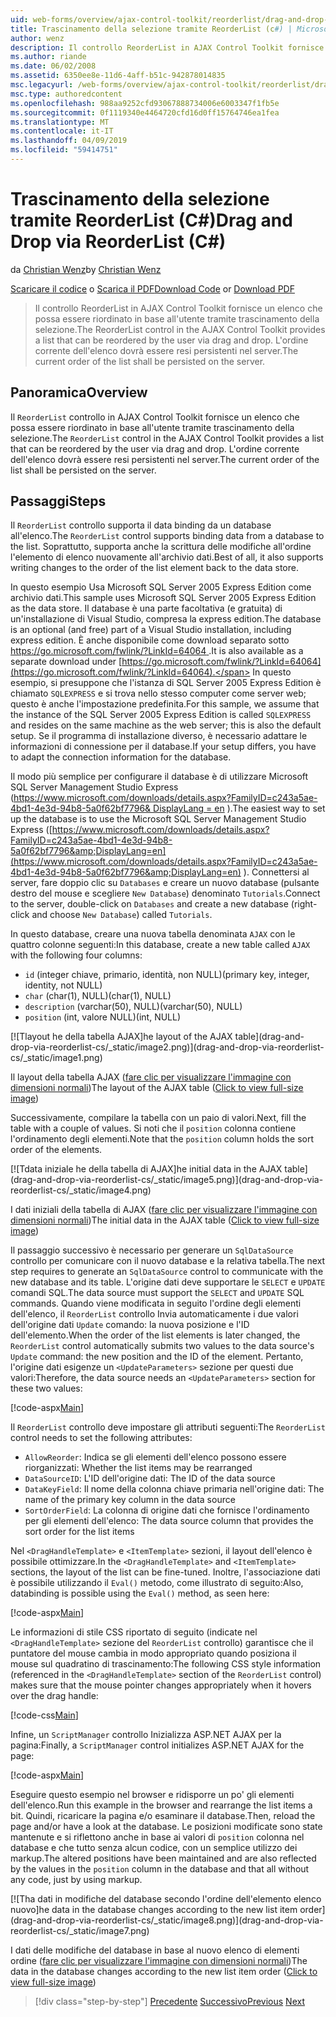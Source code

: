 ```yaml
---
uid: web-forms/overview/ajax-control-toolkit/reorderlist/drag-and-drop-via-reorderlist-cs
title: Trascinamento della selezione tramite ReorderList (c#) | Microsoft Docs
author: wenz
description: Il controllo ReorderList in AJAX Control Toolkit fornisce un elenco che possa essere riordinato in base all'utente tramite trascinamento della selezione. L'ordine di elenco è...
ms.author: riande
ms.date: 06/02/2008
ms.assetid: 6350ee8e-11d6-4aff-b51c-942878014835
msc.legacyurl: /web-forms/overview/ajax-control-toolkit/reorderlist/drag-and-drop-via-reorderlist-cs
msc.type: authoredcontent
ms.openlocfilehash: 988aa9252cfd93067888734006e6003347f1fb5e
ms.sourcegitcommit: 0f1119340e4464720cfd16d0ff15764746ea1fea
ms.translationtype: MT
ms.contentlocale: it-IT
ms.lasthandoff: 04/09/2019
ms.locfileid: "59414751"
---
```

# <a name="drag-and-drop-via-reorderlist-c"></a><span data-ttu-id="312bd-104">Trascinamento della selezione tramite ReorderList (C#)</span><span class="sxs-lookup"><span data-stu-id="312bd-104">Drag and Drop via ReorderList (C#)</span></span>

<span data-ttu-id="312bd-105">da [Christian Wenz](https://github.com/wenz)</span><span class="sxs-lookup"><span data-stu-id="312bd-105">by [Christian Wenz](https://github.com/wenz)</span></span>

<span data-ttu-id="312bd-106">[Scaricare il codice](http://download.microsoft.com/download/9/3/f/93f8daea-bebd-4821-833b-95205389c7d0/ReorderList5.cs.zip) o [Scarica il PDF](http://download.microsoft.com/download/2/d/c/2dc10e34-6983-41d4-9c08-f78f5387d32b/reorderlist5CS.pdf)</span><span class="sxs-lookup"><span data-stu-id="312bd-106">[Download Code](http://download.microsoft.com/download/9/3/f/93f8daea-bebd-4821-833b-95205389c7d0/ReorderList5.cs.zip) or [Download PDF](http://download.microsoft.com/download/2/d/c/2dc10e34-6983-41d4-9c08-f78f5387d32b/reorderlist5CS.pdf)</span></span>

> <span data-ttu-id="312bd-107">Il controllo ReorderList in AJAX Control Toolkit fornisce un elenco che possa essere riordinato in base all'utente tramite trascinamento della selezione.</span><span class="sxs-lookup"><span data-stu-id="312bd-107">The ReorderList control in the AJAX Control Toolkit provides a list that can be reordered by the user via drag and drop.</span></span> <span data-ttu-id="312bd-108">L'ordine corrente dell'elenco dovrà essere resi persistenti nel server.</span><span class="sxs-lookup"><span data-stu-id="312bd-108">The current order of the list shall be persisted on the server.</span></span>


## <a name="overview"></a><span data-ttu-id="312bd-109">Panoramica</span><span class="sxs-lookup"><span data-stu-id="312bd-109">Overview</span></span>

<span data-ttu-id="312bd-110">Il `ReorderList` controllo in AJAX Control Toolkit fornisce un elenco che possa essere riordinato in base all'utente tramite trascinamento della selezione.</span><span class="sxs-lookup"><span data-stu-id="312bd-110">The `ReorderList` control in the AJAX Control Toolkit provides a list that can be reordered by the user via drag and drop.</span></span> <span data-ttu-id="312bd-111">L'ordine corrente dell'elenco dovrà essere resi persistenti nel server.</span><span class="sxs-lookup"><span data-stu-id="312bd-111">The current order of the list shall be persisted on the server.</span></span>

## <a name="steps"></a><span data-ttu-id="312bd-112">Passaggi</span><span class="sxs-lookup"><span data-stu-id="312bd-112">Steps</span></span>

<span data-ttu-id="312bd-113">Il `ReorderList` controllo supporta il data binding da un database all'elenco.</span><span class="sxs-lookup"><span data-stu-id="312bd-113">The `ReorderList` control supports binding data from a database to the list.</span></span> <span data-ttu-id="312bd-114">Soprattutto, supporta anche la scrittura delle modifiche all'ordine l'elemento di elenco nuovamente all'archivio dati.</span><span class="sxs-lookup"><span data-stu-id="312bd-114">Best of all, it also supports writing changes to the order of the list element back to the data store.</span></span>

<span data-ttu-id="312bd-115">In questo esempio Usa Microsoft SQL Server 2005 Express Edition come archivio dati.</span><span class="sxs-lookup"><span data-stu-id="312bd-115">This sample uses Microsoft SQL Server 2005 Express Edition as the data store.</span></span> <span data-ttu-id="312bd-116">Il database è una parte facoltativa (e gratuita) di un'installazione di Visual Studio, compresa la express edition.</span><span class="sxs-lookup"><span data-stu-id="312bd-116">The database is an optional (and free) part of a Visual Studio installation, including express edition.</span></span> <span data-ttu-id="312bd-117">È anche disponibile come download separato sotto [ https://go.microsoft.com/fwlink/?LinkId=64064 ](https://go.microsoft.com/fwlink/?LinkId=64064).</span><span class="sxs-lookup"><span data-stu-id="312bd-117">It is also available as a separate download under [https://go.microsoft.com/fwlink/?LinkId=64064](https://go.microsoft.com/fwlink/?LinkId=64064).</span></span> <span data-ttu-id="312bd-118">In questo esempio, si presuppone che l'istanza di SQL Server 2005 Express Edition è chiamato `SQLEXPRESS` e si trova nello stesso computer come server web; questo è anche l'impostazione predefinita.</span><span class="sxs-lookup"><span data-stu-id="312bd-118">For this sample, we assume that the instance of the SQL Server 2005 Express Edition is called `SQLEXPRESS` and resides on the same machine as the web server; this is also the default setup.</span></span> <span data-ttu-id="312bd-119">Se il programma di installazione diverso, è necessario adattare le informazioni di connessione per il database.</span><span class="sxs-lookup"><span data-stu-id="312bd-119">If your setup differs, you have to adapt the connection information for the database.</span></span>

<span data-ttu-id="312bd-120">Il modo più semplice per configurare il database è di utilizzare Microsoft SQL Server Management Studio Express ([https://www.microsoft.com/downloads/details.aspx?FamilyID=c243a5ae-4bd1-4e3d-94b8-5a0f62bf7796&amp; DisplayLang = en](https://www.microsoft.com/downloads/details.aspx?FamilyID=c243a5ae-4bd1-4e3d-94b8-5a0f62bf7796&amp;DisplayLang=en) ).</span><span class="sxs-lookup"><span data-stu-id="312bd-120">The easiest way to set up the database is to use the Microsoft SQL Server Management Studio Express ([https://www.microsoft.com/downloads/details.aspx?FamilyID=c243a5ae-4bd1-4e3d-94b8-5a0f62bf7796&amp;DisplayLang=en](https://www.microsoft.com/downloads/details.aspx?FamilyID=c243a5ae-4bd1-4e3d-94b8-5a0f62bf7796&amp;DisplayLang=en) ).</span></span> <span data-ttu-id="312bd-121">Connettersi al server, fare doppio clic su `Databases` e creare un nuovo database (pulsante destro del mouse e scegliere `New Database`) denominato `Tutorials`.</span><span class="sxs-lookup"><span data-stu-id="312bd-121">Connect to the server, double-click on `Databases` and create a new database (right-click and choose `New Database`) called `Tutorials`.</span></span>

<span data-ttu-id="312bd-122">In questo database, creare una nuova tabella denominata `AJAX` con le quattro colonne seguenti:</span><span class="sxs-lookup"><span data-stu-id="312bd-122">In this database, create a new table called `AJAX` with the following four columns:</span></span>

- `id` <span data-ttu-id="312bd-123">(integer chiave, primario, identità, non NULL)</span><span class="sxs-lookup"><span data-stu-id="312bd-123">(primary key, integer, identity, not NULL)</span></span>
- `char` <span data-ttu-id="312bd-124">(char(1), NULL)</span><span class="sxs-lookup"><span data-stu-id="312bd-124">(char(1), NULL)</span></span>
- `description` <span data-ttu-id="312bd-125">(varchar(50), NULL)</span><span class="sxs-lookup"><span data-stu-id="312bd-125">(varchar(50), NULL)</span></span>
- `position` <span data-ttu-id="312bd-126">(int, valore NULL)</span><span class="sxs-lookup"><span data-stu-id="312bd-126">(int, NULL)</span></span>


[![T<span data-ttu-id="312bd-127">layout he della tabella AJAX]</span><span class="sxs-lookup"><span data-stu-id="312bd-127">he layout of the AJAX table]</span></span>(drag-and-drop-via-reorderlist-cs/_static/image2.png)](drag-and-drop-via-reorderlist-cs/_static/image1.png)

<span data-ttu-id="312bd-128">Il layout della tabella AJAX ([fare clic per visualizzare l'immagine con dimensioni normali](drag-and-drop-via-reorderlist-cs/_static/image3.png))</span><span class="sxs-lookup"><span data-stu-id="312bd-128">The layout of the AJAX table ([Click to view full-size image](drag-and-drop-via-reorderlist-cs/_static/image3.png))</span></span>


<span data-ttu-id="312bd-129">Successivamente, compilare la tabella con un paio di valori.</span><span class="sxs-lookup"><span data-stu-id="312bd-129">Next, fill the table with a couple of values.</span></span> <span data-ttu-id="312bd-130">Si noti che il `position` colonna contiene l'ordinamento degli elementi.</span><span class="sxs-lookup"><span data-stu-id="312bd-130">Note that the `position` column holds the sort order of the elements.</span></span>


[![T<span data-ttu-id="312bd-131">data iniziale he della tabella di AJAX]</span><span class="sxs-lookup"><span data-stu-id="312bd-131">he initial data in the AJAX table]</span></span>(drag-and-drop-via-reorderlist-cs/_static/image5.png)](drag-and-drop-via-reorderlist-cs/_static/image4.png)

<span data-ttu-id="312bd-132">I dati iniziali della tabella di AJAX ([fare clic per visualizzare l'immagine con dimensioni normali](drag-and-drop-via-reorderlist-cs/_static/image6.png))</span><span class="sxs-lookup"><span data-stu-id="312bd-132">The initial data in the AJAX table ([Click to view full-size image](drag-and-drop-via-reorderlist-cs/_static/image6.png))</span></span>


<span data-ttu-id="312bd-133">Il passaggio successivo è necessario per generare un `SqlDataSource` controllo per comunicare con il nuovo database e la relativa tabella.</span><span class="sxs-lookup"><span data-stu-id="312bd-133">The next step requires to generate an `SqlDataSource` control to communicate with the new database and its table.</span></span> <span data-ttu-id="312bd-134">L'origine dati deve supportare le `SELECT` e `UPDATE` comandi SQL.</span><span class="sxs-lookup"><span data-stu-id="312bd-134">The data source must support the `SELECT` and `UPDATE` SQL commands.</span></span> <span data-ttu-id="312bd-135">Quando viene modificata in seguito l'ordine degli elementi dell'elenco, il `ReorderList` controllo Invia automaticamente i due valori dell'origine dati `Update` comando: la nuova posizione e l'ID dell'elemento.</span><span class="sxs-lookup"><span data-stu-id="312bd-135">When the order of the list elements is later changed, the `ReorderList` control automatically submits two values to the data source's `Update` command: the new position and the ID of the element.</span></span> <span data-ttu-id="312bd-136">Pertanto, l'origine dati esigenze un `<UpdateParameters>` sezione per questi due valori:</span><span class="sxs-lookup"><span data-stu-id="312bd-136">Therefore, the data source needs an `<UpdateParameters>` section for these two values:</span></span>

[!code-aspx[Main](drag-and-drop-via-reorderlist-cs/samples/sample1.aspx)]

<span data-ttu-id="312bd-137">Il `ReorderList` controllo deve impostare gli attributi seguenti:</span><span class="sxs-lookup"><span data-stu-id="312bd-137">The `ReorderList` control needs to set the following attributes:</span></span>

- `AllowReorder`<span data-ttu-id="312bd-138">: Indica se gli elementi dell'elenco possono essere riorganizzati</span><span class="sxs-lookup"><span data-stu-id="312bd-138">: Whether the list items may be rearranged</span></span>
- `DataSourceID`<span data-ttu-id="312bd-139">: L'ID dell'origine dati</span><span class="sxs-lookup"><span data-stu-id="312bd-139">: The ID of the data source</span></span>
- `DataKeyField`<span data-ttu-id="312bd-140">: Il nome della colonna chiave primaria nell'origine dati</span><span class="sxs-lookup"><span data-stu-id="312bd-140">: The name of the primary key column in the data source</span></span>
- `SortOrderField`<span data-ttu-id="312bd-141">: La colonna di origine dati che fornisce l'ordinamento per gli elementi dell'elenco</span><span class="sxs-lookup"><span data-stu-id="312bd-141">: The data source column that provides the sort order for the list items</span></span>

<span data-ttu-id="312bd-142">Nel `<DragHandleTemplate>` e `<ItemTemplate>` sezioni, il layout dell'elenco è possibile ottimizzare.</span><span class="sxs-lookup"><span data-stu-id="312bd-142">In the `<DragHandleTemplate>` and `<ItemTemplate>` sections, the layout of the list can be fine-tuned.</span></span> <span data-ttu-id="312bd-143">Inoltre, l'associazione dati è possibile utilizzando il `Eval()` metodo, come illustrato di seguito:</span><span class="sxs-lookup"><span data-stu-id="312bd-143">Also, databinding is possible using the `Eval()` method, as seen here:</span></span>

[!code-aspx[Main](drag-and-drop-via-reorderlist-cs/samples/sample2.aspx)]

<span data-ttu-id="312bd-144">Le informazioni di stile CSS riportato di seguito (indicate nel `<DragHandleTemplate>` sezione del `ReorderList` controllo) garantisce che il puntatore del mouse cambia in modo appropriato quando posiziona il mouse sul quadratino di trascinamento:</span><span class="sxs-lookup"><span data-stu-id="312bd-144">The following CSS style information (referenced in the `<DragHandleTemplate>` section of the `ReorderList` control) makes sure that the mouse pointer changes appropriately when it hovers over the drag handle:</span></span>

[!code-css[Main](drag-and-drop-via-reorderlist-cs/samples/sample3.css)]

<span data-ttu-id="312bd-145">Infine, un `ScriptManager` controllo Inizializza ASP.NET AJAX per la pagina:</span><span class="sxs-lookup"><span data-stu-id="312bd-145">Finally, a `ScriptManager` control initializes ASP.NET AJAX for the page:</span></span>

[!code-aspx[Main](drag-and-drop-via-reorderlist-cs/samples/sample4.aspx)]

<span data-ttu-id="312bd-146">Eseguire questo esempio nel browser e ridisporre un po' gli elementi dell'elenco.</span><span class="sxs-lookup"><span data-stu-id="312bd-146">Run this example in the browser and rearrange the list items a bit.</span></span> <span data-ttu-id="312bd-147">Quindi, ricaricare la pagina e/o esaminare il database.</span><span class="sxs-lookup"><span data-stu-id="312bd-147">Then, reload the page and/or have a look at the database.</span></span> <span data-ttu-id="312bd-148">Le posizioni modificate sono state mantenute e si riflettono anche in base ai valori di `position` colonna nel database e che tutto senza alcun codice, con un semplice utilizzo dei markup.</span><span class="sxs-lookup"><span data-stu-id="312bd-148">The altered positions have been maintained and are also reflected by the values in the `position` column in the database and that all without any code, just by using markup.</span></span>


[![T<span data-ttu-id="312bd-149">ha dati in modifiche del database secondo l'ordine dell'elemento elenco nuovo]</span><span class="sxs-lookup"><span data-stu-id="312bd-149">he data in the database changes according to the new list item order]</span></span>(drag-and-drop-via-reorderlist-cs/_static/image8.png)](drag-and-drop-via-reorderlist-cs/_static/image7.png)

<span data-ttu-id="312bd-150">I dati delle modifiche del database in base al nuovo elenco di elementi ordine ([fare clic per visualizzare l'immagine con dimensioni normali](drag-and-drop-via-reorderlist-cs/_static/image9.png))</span><span class="sxs-lookup"><span data-stu-id="312bd-150">The data in the database changes according to the new list item order ([Click to view full-size image](drag-and-drop-via-reorderlist-cs/_static/image9.png))</span></span>

> [!div class="step-by-step"]
> <span data-ttu-id="312bd-151">[Precedente](using-postbacks-with-reorderlist-cs.md)
> [Successivo](using-postbacks-with-reorderlist-vb.md)</span><span class="sxs-lookup"><span data-stu-id="312bd-151">[Previous](using-postbacks-with-reorderlist-cs.md)
[Next](using-postbacks-with-reorderlist-vb.md)</span></span>

